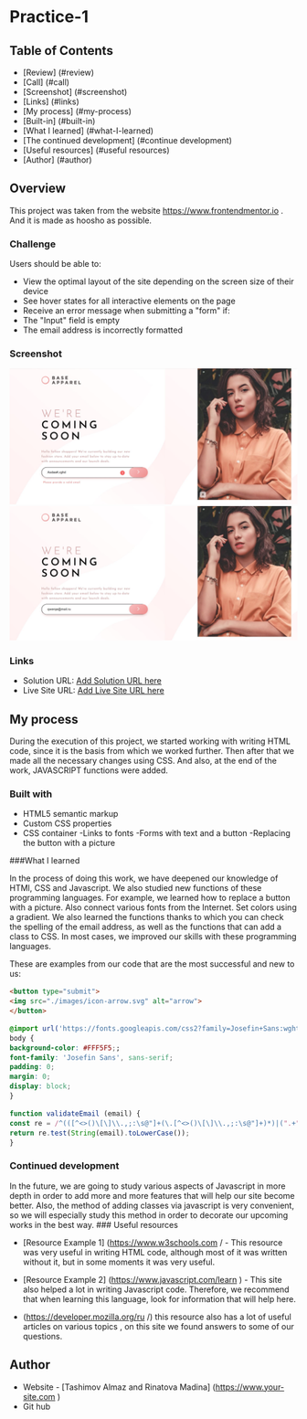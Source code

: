# Practice-1
## Table of Contents

- [Review] (#review)
- [Call] (#call)
- [Screenshot] (#screenshot)
- [Links] (#links)
- [My process] (#my-process)
- [Built-in] (#built-in)
- [What I learned] (#what-I-learned)
- [The continued development] (#continue development)
- [Useful resources] (#useful resources)
- [Author] (#author)




## Overview

This project was taken from the website https://www.frontendmentor.io . And it is made as hoosho as possible.

### Challenge

Users should be able to:

- View the optimal layout of the site depending on the screen size of their device
- See hover states for all interactive elements on the page
- Receive an error message when submitting a "form" if:
- The "Input" field is empty
- The email address is incorrectly formatted

### Screenshot

![](./1.jpg)
![](./2.jpg)
### Links

- Solution URL: [Add Solution URL here](https://your-solution-url.com)
- Live Site URL: [Add Live Site URL here](https://your-live-site-url.com )

## My process

During the execution of this project, we started working with writing HTML code, since it is the basis from which we worked further. Then after that we made all the necessary changes using CSS. And also, at the end of the work, JAVASCRIPT functions were added.

### Built with

- HTML5 semantic markup
- Custom CSS properties
- CSS container
-Links to fonts
-Forms with text and a button
-Replacing the button with a picture


###What I learned


In the process of doing this work, we have deepened our knowledge of HTMl, CSS and Javascript. We also studied new functions of these programming languages. For example, we learned how to replace a button with a picture. Also connect various fonts from the Internet. Set colors using a gradient. We also learned the functions thanks to which you can check the spelling of the email address, as well as the functions that can add a class to CSS. In most cases, we improved our skills with these programming languages.

These are examples from our code that are the most successful and new to us:

```html
<button type="submit">
<img src="./images/icon-arrow.svg" alt="arrow">
</button>
```
```css
@import url('https://fonts.googleapis.com/css2?family=Josefin+Sans:wght@300;400;600&display=swap');
body {
background-color: #FFF5F5;;
font-family: 'Josefin Sans', sans-serif;
padding: 0;
margin: 0;
display: block;
}
```
```js
function validateEmail (email) {
const re = /^(([^<>()\[\]\\.,;:\s@"]+(\.[^<>()\[\]\\.,;:\s@"]+)*)|(".+"))@((\[[0-9]{1,3}\.[0-9]{1,3}\.[0-9]{1,3}\.[0-9]{1,3}\])|(([a-zA-Z\-0-9]+\.)+[a-zA-Z]{2,}))$/;
return re.test(String(email).toLowerCase());
}
```



### Continued development

In the future, we are going to study various aspects of Javascript in more depth in order to add more and more features that will help our site become better. Also, the method of adding classes via javascript is very convenient, so we will especially study this method in order to decorate our upcoming works in the best way. ### Useful resources

- [Resource Example 1] (https://www.w3schools.com / - This resource was very useful in writing HTML code, although most of it was written without it, but in some moments it was very useful.
- [Resource Example 2] (https://www.javascript.com/learn ) - This site also helped a lot in writing Javascript code. Therefore, we recommend that when learning this language, look for information that will help here.

- (https://developer.mozilla.org/ru /) this resource also has a lot of useful articles on various topics , on this site we found answers to some of our questions.
## Author

- Website - [Tashimov Almaz and Rinatova Madina] (https://www.your-site.com )
- Git hub
